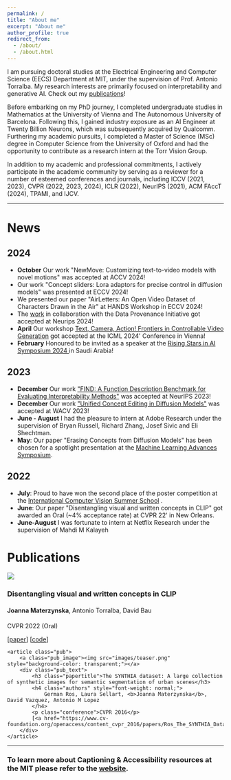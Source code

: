 ```yaml
---
permalink: /
title: "About me"
excerpt: "About me"
author_profile: true
redirect_from: 
  - /about/
  - /about.html
---
```


I am pursuing doctoral studies at the Electrical Engineering and Computer Science (EECS) Department at MIT, under the supervision of Prof. Antonio Torralba. My research interests are primarily focused on interpretability and generative AI. Check out my [publications](https://joaanna.github.io/publications/)!

Before embarking on my PhD journey, I completed undergraduate studies in Mathematics at the University of Vienna and The Autonomous University of Barcelona. Following this, I gained industry exposure as an AI Engineer at Twenty Billion Neurons, which was subsequently acquired by Qualcomm. Furthering my academic pursuits, I completed a Master of Science (MSc) degree in Computer Science from the University of Oxford and had the opportunity to contribute as a research intern at the Torr Vision Group.

In addition to my academic and professional commitments, I actively participate in the academic community by serving as a reviewer for a number of esteemed conferences and journals, including ICCV (2021, 2023), CVPR (2022, 2023, 2024), ICLR (2022), NeurIPS (2021), ACM FAccT (2024), TPAMI, and IJCV.

------------------
# News

## 2024
- **October** Our work "NewMove: Customizing text-to-video models with novel motions" was accepted at ACCV 2024!
- Our work "Concept sliders: Lora adaptors for precise control in diffusion models" was presented at ECCV 2024!
- We presented our paper "AirLetters: An Open Video Dataset of Characters Drawn in the Air" at HANDS Workshop in ECCV 2024!
- The [work](https://www.dataprovenance.org/consent-in-crisis-paper) in collaboration with the Data Provenance Initiative got accepted at Neurips 2024! 
- **April** Our workshop [Text, Camera, Action!
Frontiers in Controllable Video Generation](https://sites.google.com/view/cvgicml2024) got accepted at the ICML 2024' Conference in Vienna!
- **February** Honoured to be invited as a speaker at the [Rising Stars in AI Symposium 2024
](https://cemse.kaust.edu.sa/ai/aii-symp-2024) in Saudi Arabia!

## 2023
- **December** Our work ["FIND: A Function Description Benchmark for Evaluating Interpretability Methods"](https://multimodal-interpretability.csail.mit.edu/FIND-benchmark/) was accepted at NeurIPS 2023!
- **December** Our work ["Unified Concept Editing in Diffusion Models"](https://unified.baulab.info/) was accepted at WACV 2023!
- **June - August** I had the pleasure to intern at Adobe Research under the supervision of Bryan Russell, Richard Zhang, Josef Sivic and Eli Shechtman.
- **May**: Our paper "Erasing Concepts from Diffusion Models" has been chosen for a spotlight presentation at the [Machine Learning Advances Symposium](https://mlas.mit.edu/).

## 2022
- **July**: Proud to have won the second place of the poster competition at the [International Computer Vision Summer School](https://iplab.dmi.unict.it/icvss2022/CallForPosters) .
- **June**: Our paper "Disentangling visual and written concepts in CLIP" got awarded an Oral  (~4% acceptance rate) at CVPR 22' in New Orleans.
- **June-August** I was fortunate to intern at Netflix Research under the supervision of Mahdi M Kalayeh

<div><h1>Publications</h1></div>
<div id="publications">
    <article class="pub">
        <a class="pub_image"><img src="images/teaser.png" style="background-color: transparent;"></a>
        <div class="pub_text">
            <h3 class="papertitle">Disentangling visual and written concepts in CLIP</h3>
            <h4 class="authors" style="font-weight: normal;">
                 <b>Joanna Materzynska</b>, Antonio Torralba, David Bau
            </h4>
            <p class="conference">CVPR 2022 (Oral)</p>
            [<a href="https://arxiv.org/abs/2206.07835">paper</a>]
            [<a href="https://github.com/joaanna/disentangling_spelling_in_clip">code</a>]
        </div>
    </article>

    <article class="pub">
        <a class="pub_image"><img src="images/teaser.png" style="background-color: transparent;"></a>
        <div class="pub_text">
            <h3 class="papertitle">The SYNTHIA dataset: A large collection of synthetic images for semantic segmentation of urban scenes</h3>
            <h4 class="authors" style="font-weight: normal;">
                German Ros, Laura Sellart, <b>Joanna Materzynska</b>, David Vazquez, Antonio M Lopez
            </h4>
            <p class="conference">CVPR 2016</p>
            [<a href="https://www.cv-foundation.org/openaccess/content_cvpr_2016/papers/Ros_The_SYNTHIA_Dataset_CVPR_2016_paper.pdf">paper</a>]
        </div>
    </article>
</div>



------------------
### To learn more about Captioning & Accessibility resources at the MIT please refer to the [website](https://accessibility.mit.edu/).
